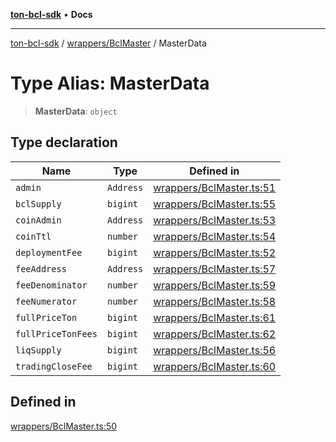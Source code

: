 [**ton-bcl-sdk**](../../../README.md) • **Docs**

***

[ton-bcl-sdk](../../../README.md) / [wrappers/BclMaster](../README.md) / MasterData

# Type Alias: MasterData

> **MasterData**: `object`

## Type declaration

| Name | Type | Defined in |
| ------ | ------ | ------ |
| `admin` | `Address` | [wrappers/BclMaster.ts:51](https://github.com/ton-fun-tech/ton-bcl-sdk/blob/c213f02e444c5052c6fd716eb7ea87fc1e996e58/src/wrappers/BclMaster.ts#L51) |
| `bclSupply` | `bigint` | [wrappers/BclMaster.ts:55](https://github.com/ton-fun-tech/ton-bcl-sdk/blob/c213f02e444c5052c6fd716eb7ea87fc1e996e58/src/wrappers/BclMaster.ts#L55) |
| `coinAdmin` | `Address` | [wrappers/BclMaster.ts:53](https://github.com/ton-fun-tech/ton-bcl-sdk/blob/c213f02e444c5052c6fd716eb7ea87fc1e996e58/src/wrappers/BclMaster.ts#L53) |
| `coinTtl` | `number` | [wrappers/BclMaster.ts:54](https://github.com/ton-fun-tech/ton-bcl-sdk/blob/c213f02e444c5052c6fd716eb7ea87fc1e996e58/src/wrappers/BclMaster.ts#L54) |
| `deploymentFee` | `bigint` | [wrappers/BclMaster.ts:52](https://github.com/ton-fun-tech/ton-bcl-sdk/blob/c213f02e444c5052c6fd716eb7ea87fc1e996e58/src/wrappers/BclMaster.ts#L52) |
| `feeAddress` | `Address` | [wrappers/BclMaster.ts:57](https://github.com/ton-fun-tech/ton-bcl-sdk/blob/c213f02e444c5052c6fd716eb7ea87fc1e996e58/src/wrappers/BclMaster.ts#L57) |
| `feeDenominator` | `number` | [wrappers/BclMaster.ts:59](https://github.com/ton-fun-tech/ton-bcl-sdk/blob/c213f02e444c5052c6fd716eb7ea87fc1e996e58/src/wrappers/BclMaster.ts#L59) |
| `feeNumerator` | `number` | [wrappers/BclMaster.ts:58](https://github.com/ton-fun-tech/ton-bcl-sdk/blob/c213f02e444c5052c6fd716eb7ea87fc1e996e58/src/wrappers/BclMaster.ts#L58) |
| `fullPriceTon` | `bigint` | [wrappers/BclMaster.ts:61](https://github.com/ton-fun-tech/ton-bcl-sdk/blob/c213f02e444c5052c6fd716eb7ea87fc1e996e58/src/wrappers/BclMaster.ts#L61) |
| `fullPriceTonFees` | `bigint` | [wrappers/BclMaster.ts:62](https://github.com/ton-fun-tech/ton-bcl-sdk/blob/c213f02e444c5052c6fd716eb7ea87fc1e996e58/src/wrappers/BclMaster.ts#L62) |
| `liqSupply` | `bigint` | [wrappers/BclMaster.ts:56](https://github.com/ton-fun-tech/ton-bcl-sdk/blob/c213f02e444c5052c6fd716eb7ea87fc1e996e58/src/wrappers/BclMaster.ts#L56) |
| `tradingCloseFee` | `bigint` | [wrappers/BclMaster.ts:60](https://github.com/ton-fun-tech/ton-bcl-sdk/blob/c213f02e444c5052c6fd716eb7ea87fc1e996e58/src/wrappers/BclMaster.ts#L60) |

## Defined in

[wrappers/BclMaster.ts:50](https://github.com/ton-fun-tech/ton-bcl-sdk/blob/c213f02e444c5052c6fd716eb7ea87fc1e996e58/src/wrappers/BclMaster.ts#L50)
